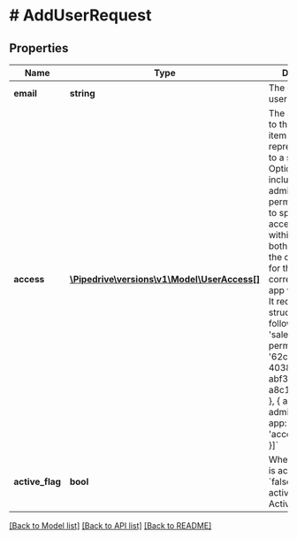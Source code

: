 # # AddUserRequest

## Properties

Name | Type | Description | Notes
------------ | ------------- | ------------- | -------------
**email** | **string** | The email of the user |
**access** | [**\Pipedrive\versions\v1\Model\UserAccess[]**](UserAccess.md) | The access given to the user. Each item in the array represents access to a specific app. Optionally may include either admin flag or permission set ID to specify which access to give within the app. If both are omitted, the default access for the corresponding app will be used. It requires structure as follows: &#x60;[{ app: &#39;sales&#39;, permission_set_id: &#39;62cc4d7f-4038-4352-abf3-a8c1c822b631&#39; }, { app: &#39;global&#39;, admin: true }, { app: &#39;account_settings&#39; }]&#x60; | [optional]
**active_flag** | **bool** | Whether the user is active or not. &#x60;false&#x60; &#x3D; Not activated, &#x60;true&#x60; &#x3D; Activated | [optional] [default to true]

[[Back to Model list]](../README.md#documentation-for-models) [[Back to API list]](../README.md#documentation-for-api-endpoints) [[Back to README]](../README.md)
